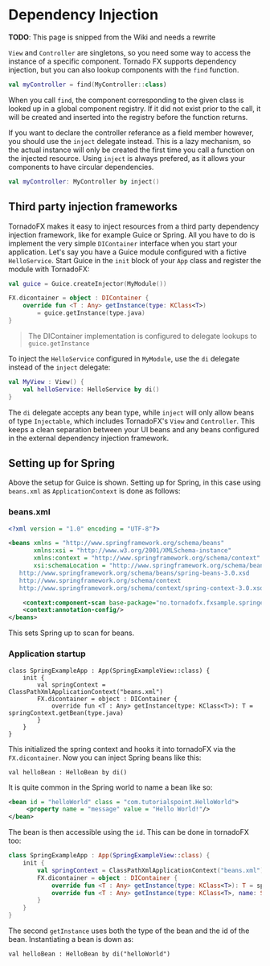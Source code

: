 # Dependency Injection

**TODO**: This page is snipped from the Wiki and needs a rewrite

`View` and `Controller` are singletons, so you need some way to access the instance of a specific component. Tornado FX supports dependency injection, but you can also lookup components with the `find` function.

```kotlin
val myController = find(MyController::class)
```

When you call `find`, the component corresponding to the given class is looked up in a global component registry. If it did not exist prior to the call, it will be created and inserted into the registry before the function returns.

If you want to declare the controller referance as a field member however, you should use the `inject` delegate instead. This is a lazy mechanism, so the actual instance will only be created the first time you call a function on the injected resource. Using `inject` is always prefered, as it allows your components to have circular dependencies.

```kotlin
val myController: MyController by inject()
```

## Third party injection frameworks

TornadoFX makes it easy to inject resources from a third party dependency injection framework, like for example Guice or Spring. All you have to do is implement the very simple `DIContainer` interface when you start your application. Let's say you have a Guice module configured with a fictive `HelloService`. Start Guice in the `init` block of your `App` class and register the module with TornadoFX:

```kotlin
val guice = Guice.createInjector(MyModule())

FX.dicontainer = object : DIContainer {
    override fun <T : Any> getInstance(type: KClass<T>)
        = guice.getInstance(type.java)
}
```
> The DIContainer implementation is configured to delegate lookups to `guice.getInstance`

To inject the `HelloService` configured in `MyModule`, use the `di` delegate instead of the `inject` delegate:

```kotlin
val MyView : View() {
    val helloService: HelloService by di()
}
```

The `di` delegate accepts any bean type, while `inject` will only allow beans of type `Injectable`, which includes TornadoFX's `View` and `Controller`. This keeps a clean separation between your UI beans and any beans configured in the external dependency injection framework.

## Setting up for Spring

Above the setup for Guice is shown. Setting up for Spring, in this case using `beans.xml` as `ApplicationContext` is done as follows:

### beans.xml

```xml
<?xml version = "1.0" encoding = "UTF-8"?>

<beans xmlns = "http://www.springframework.org/schema/beans"
       xmlns:xsi = "http://www.w3.org/2001/XMLSchema-instance"
       xmlns:context = "http://www.springframework.org/schema/context"
       xsi:schemaLocation = "http://www.springframework.org/schema/beans
   http://www.springframework.org/schema/beans/spring-beans-3.0.xsd
   http://www.springframework.org/schema/context
   http://www.springframework.org/schema/context/spring-context-3.0.xsd">

    <context:component-scan base-package="no.tornadofx.fxsample.springexample"/>
    <context:annotation-config/>
</beans>
```
This sets Spring up to scan for beans.

### Application startup
```
class SpringExampleApp : App(SpringExampleView::class) {
    init {
        val springContext = ClassPathXmlApplicationContext("beans.xml")
        FX.dicontainer = object : DIContainer {
            override fun <T : Any> getInstance(type: KClass<T>): T = springContext.getBean(type.java)
        }
    }
}
```
This initialized the spring context and hooks it into tornadoFX via the `FX.dicontainer`. Now you can inject Spring beans like this:
```
val helloBean : HelloBean by di()
```

It is quite common in the Spring world to name a bean like so:

```xml
<bean id = "helloWorld" class = "com.tutorialspoint.HelloWorld">
     <property name = "message" value = "Hello World!"/>
</bean>
```
The bean is then accessible using the `id`. This can be done in tornadoFX too:

```kotlin
class SpringExampleApp : App(SpringExampleView::class) {
    init {
        val springContext = ClassPathXmlApplicationContext("beans.xml")
        FX.dicontainer = object : DIContainer {
            override fun <T : Any> getInstance(type: KClass<T>): T = springContext.getBean(type.java)
	        override fun <T : Any> getInstance(type: KClass<T>, name: String): T = springContext.getBean(type.java,name)
        }
    }
}
```
The second `getInstance` uses both the type of the bean and the id of the bean. Instantiating a bean is down as:

```
val helloBean : HelloBean by di("helloWorld")
```
